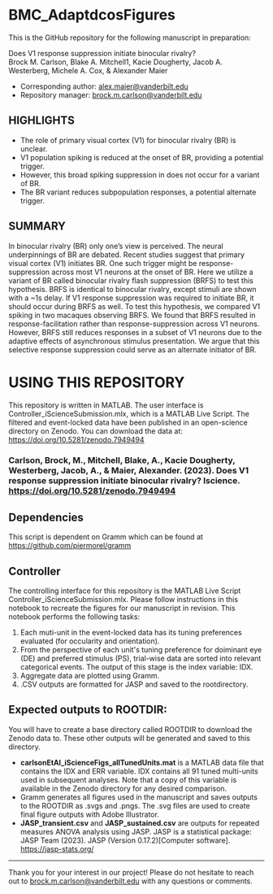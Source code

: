 # BMC_AdaptdcosFigures
This is the GitHub repository for the following manuscript in preparation:

Does V1 response suppression initiate binocular rivalry?				
Brock M. Carlson, Blake A. Mitchell1, Kacie Dougherty, Jacob A. Westerberg, Michele A. Cox, & Alexander Maier
- Corresponding author: alex.maier@vanderbilt.edu
- Repository manager: brock.m.carlson@vanderbilt.edu

## HIGHLIGHTS
-	The role of primary visual cortex (V1) for binocular rivalry (BR) is unclear.
-	V1 population spiking is reduced at the onset of BR, providing a potential trigger.
-	However, this broad spiking suppression in does not occur for a variant of BR.
-	The BR variant reduces subpopulation responses, a potential alternate trigger. 

## SUMMARY 
In binocular rivalry (BR) only one’s view is perceived. The neural underpinnings of BR are debated. Recent studies suggest that primary visual cortex (V1) initiates BR. One such trigger might be response-suppression across most V1 neurons at the onset of BR. Here we utilize a variant of BR called binocular rivalry flash suppression (BRFS) to test this hypothesis. BRFS is identical to binocular rivalry, except stimuli are shown with a ~1s delay. If V1 response suppression was required to initiate BR, it should occur during BRFS as well. To test this hypothesis, we compared V1 spiking in two macaques observing BRFS. We found that BRFS resulted in response-facilitation rather than response-suppression across V1 neurons. However, BRFS still reduces responses in a subset of V1 neurons due to the adaptive effects of asynchronous stimulus presentation. We argue that this selective response suppression could serve as an alternate initiator of BR. 

# USING THIS REPOSITORY
This repository is written in MATLAB. The user interface is Controller_iScienceSubmission.mlx, which is a MATLAB Live Script. 
The filtered and event-locked data have been published in an open-science directory on Zenodo.
You can download the data at: https://doi.org/10.5281/zenodo.7949494
### Carlson, Brock, M., Mitchell, Blake, A., Kacie Dougherty, Westerberg, Jacob, A., & Maier, Alexander. (2023). Does V1 response suppression initiate binocular rivalry? Iscience. https://doi.org/10.5281/zenodo.7949494

## Dependencies
This script is dependent on Gramm which can be found at https://github.com/piermorel/gramm

## Controller
The controlling interface for this repository is the MATLAB Live Script Controller_iScienceSubmission.mlx. 
Please follow instructions in this notebook to recreate the figures for our manuscript in revision.
This notebook performs the following tasks:
1. Each muti-unit in the event-locked data has its tuning preferences evaluated (for occularity and orientation).
2. From the perspective of each unit's tuning preference for doiminant eye (DE) and preferred stimulus (PS), trial-wise data are sorted into relevant categorical events. The output of this stage is the index variable: IDX.
3. Aggregate data are plotted using Gramm.
4. .CSV outputs are formatted for JASP and saved to the rootdirectory.

## Expected outputs to ROOTDIR:
You will have to create a base directory called ROOTDIR to download the Zenodo data to. These other outputs will be generated and saved to this directory.
- **carlsonEtAl_iScienceFigs_allTunedUnits.mat** is a MATLAB data file that contains the IDX and ERR variable. IDX contains all 91 tuned multi-units used in subsequent analyses. Note that a copy of this variable is available in the Zenodo directory for any desired comparison.
- Gramm generates all figures used in the manuscript and saves outputs to the ROOTDIR as .svgs and .pngs. The .svg files are used to create final figure outputs with Adobe Illustrator.
- **JASP_transient.csv** and **JASP_sustained.csv** are outputs for repeated measures ANOVA analysis using JASP. JASP is a statistical package: JASP Team (2023). JASP (Version 0.17.2)[Computer software].
https://jasp-stats.org/

----
Thank you for your interest in our project! Please do not hesitate to reach out to brock.m.carlson@vanderbilt.edu with any questions or comments.
